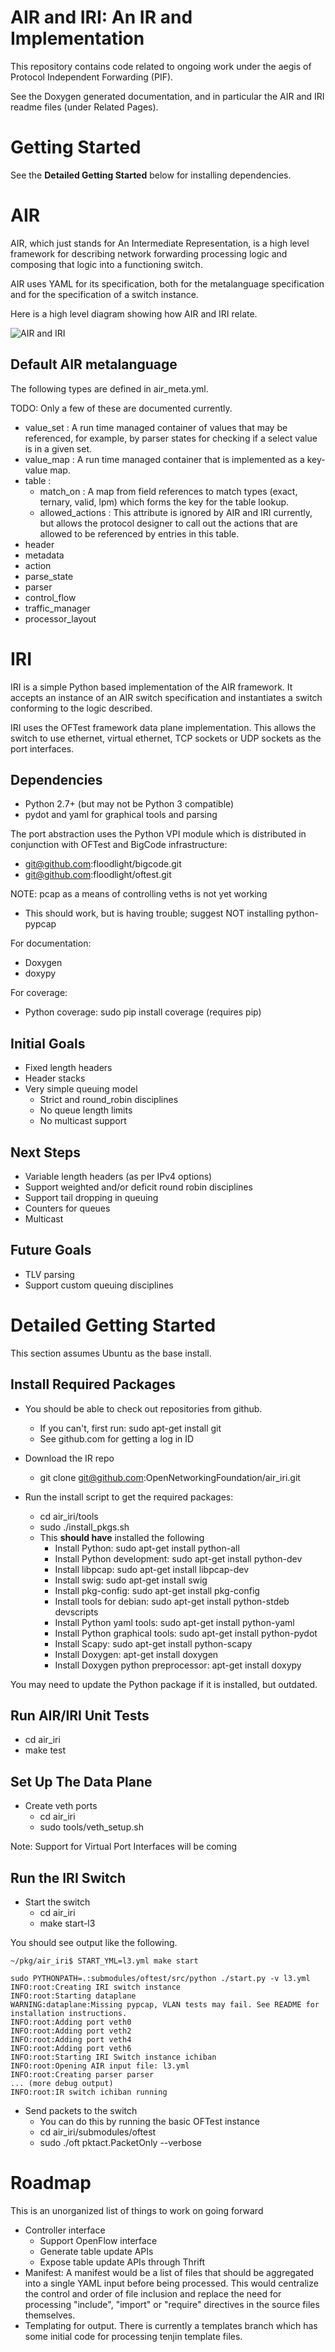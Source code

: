 AIR and IRI: An IR and Implementation
=====================================

This repository contains code related to ongoing work under the
aegis of Protocol Independent Forwarding (PIF).

See the Doxygen generated documentation, and in particular the AIR and
IRI readme files (under Related Pages).

Getting Started
========

See the **Detailed Getting Started** below for installing dependencies.

AIR
===

AIR, which just stands for An Intermediate Representation, is a high
level framework for describing network forwarding processing logic
and composing that logic into a functioning switch.

AIR uses YAML for its specification, both for the metalanguage
specification and for the specification of a switch instance.

Here is a high level diagram showing how AIR and IRI relate.

![AIR and IRI](img/air_arch_web.png)



Default AIR metalanguage
------------

The following types are defined in air_meta.yml.  

TODO: Only a few of these are documented currently.

- value_set : A run time managed container of values that may
be referenced, for example, by parser states for checking if a
select value is in a given set.
- value_map : A run time managed container that is implemented
as a key-value map.
- table :
  - match_on : A map from field references to match types (exact,
ternary, valid, lpm) which forms the key for the table lookup.
  - allowed_actions : This attribute is ignored by AIR and IRI currently,
but allows the protocol designer to call out the actions that are allowed
to be referenced by entries in this table.
- header
- metadata
- action
- parse_state
- parser
- control_flow
- traffic_manager
- processor_layout



IRI
===

IRI is a simple Python based implementation of the AIR framework. It
accepts an instance of an AIR switch specification and instantiates
a switch conforming to the logic described.

IRI uses the OFTest framework data plane implementation. This allows
the switch to use ethernet, virtual ethernet, TCP sockets or UDP
sockets as the port interfaces.

Dependencies
------------

- Python 2.7+ (but may not be Python 3 compatible)
- pydot and yaml for graphical tools and parsing

The port abstraction uses the Python VPI module which is distributed
in conjunction with OFTest and BigCode infrastructure:
- git@github.com:floodlight/bigcode.git
- git@github.com:floodlight/oftest.git

NOTE: pcap as a means of controlling veths is not yet working
- This should work, but is having trouble; suggest NOT installing python-pypcap

For documentation:
- Doxygen
- doxypy

For coverage:
- Python coverage: sudo pip install coverage (requires pip)

Initial Goals
-------------

- Fixed length headers
- Header stacks
- Very simple queuing model 
  - Strict and round_robin disciplines
  - No queue length limits
  - No multicast support

Next Steps
----------

- Variable length headers (as per IPv4 options)
- Support weighted and/or deficit round robin disciplines
- Support tail dropping in queuing
- Counters for queues
- Multicast

Future Goals
------------

- TLV parsing
- Support custom queuing disciplines


Detailed Getting Started
============

This section assumes Ubuntu as the base install.

Install Required Packages
----------

- You should be able to check out repositories from github.
  - If you can't, first run: sudo apt-get install git
  - See github.com for getting a log in ID

- Download the IR repo
  - git clone git@github.com:OpenNetworkingFoundation/air_iri.git

- Run the install script to get the required packages:
  - cd air_iri/tools
  - sudo ./install_pkgs.sh
  - This **should have** installed the following 
    - Install Python: sudo apt-get install python-all
    - Install Python development: sudo apt-get install python-dev
    - Install libpcap: sudo apt-get install libpcap-dev
    - Install swig: sudo apt-get install swig
    - Install pkg-config: sudo apt-get install pkg-config
    - Install tools for debian: sudo apt-get install python-stdeb devscripts
    - Install Python yaml tools: sudo apt-get install python-yaml
    - Install Python graphical tools: sudo apt-get install python-pydot 
    - Install Scapy: sudo apt-get install python-scapy 
    - Install Doxygen: apt-get install doxygen
    - Install Doxygen python preprocessor: apt-get install doxypy

You may need to update the Python package if it is installed, but outdated.

Run AIR/IRI Unit Tests
-------

- cd air_iri
- make test


Set Up The Data Plane
-------

- Create veth ports
  - cd air_iri
  - sudo tools/veth_setup.sh

Note: Support for Virtual Port Interfaces will be coming

Run the IRI Switch
-------

- Start the switch
  - cd air_iri
  - make start-l3

You should see output like the following.

    ~/pkg/air_iri$ START_YML=l3.yml make start

    sudo PYTHONPATH=.:submodules/oftest/src/python ./start.py -v l3.yml
    INFO:root:Creating IRI switch instance
    INFO:root:Starting dataplane
    WARNING:dataplane:Missing pypcap, VLAN tests may fail. See README for installation instructions.
    INFO:root:Adding port veth0
    INFO:root:Adding port veth2
    INFO:root:Adding port veth4
    INFO:root:Adding port veth6
    INFO:root:Starting IRI Switch instance ichiban
    INFO:root:Opening AIR input file: l3.yml
    INFO:root:Creating parser parser
    ... (more debug output)
    INFO:root:IR switch ichiban running

- Send packets to the switch 
  - You can do this by running the basic OFTest instance
  - cd air_iri/submodules/oftest
  - sudo ./oft pktact.PacketOnly --verbose


Roadmap
========

This is an unorganized list of things to work on going forward

- Controller interface
  - Support OpenFlow interface
  - Generate table update APIs
  - Expose table update APIs through Thrift
- Manifest: A manifest would be a list of files that should
be aggregated into a single YAML input before being processed.
This would centralize the control and order of file inclusion
and replace the need for processing "include", "import" or
"require" directives in the source files themselves. 
- Templating for output. There is currently a templates branch
which has some initial code for processing tenjin template
files.

